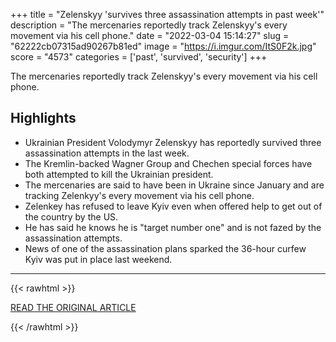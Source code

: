 +++
title = "Zelenskyy 'survives three assassination attempts in past week'"
description = "The mercenaries reportedly track Zelenskyy's every movement via his cell phone."
date = "2022-03-04 15:14:27"
slug = "62222cb07315ad90267b81ed"
image = "https://i.imgur.com/ItS0F2k.jpg"
score = "4573"
categories = ['past', 'survived', 'security']
+++

The mercenaries reportedly track Zelenskyy's every movement via his cell phone.

## Highlights

- Ukrainian President Volodymyr Zelenskyy has reportedly survived three assassination attempts in the last week.
- The Kremlin-backed Wagner Group and Chechen special forces have both attempted to kill the Ukrainian president.
- The mercenaries are said to have been in Ukraine since January and are tracking Zelenkyy's every movement via his cell phone.
- Zelenkey has refused to leave Kyiv even when offered help to get out of the country by the US.
- He has said he knows he is "target number one" and is not fazed by the assassination attempts.
- News of one of the assassination plans sparked the 36-hour curfew Kyiv was put in place last weekend.

---

{{< rawhtml >}}
  <p class="article-category">
    <a target="_blank" href="https://www.nzherald.co.nz/world/russia-ukraine-war-volodymyr-zelenskyy-has-survived-three-assassination-attempts-in-the-past-week/YLJBUVAIHNV53O3G34BWWCNEIY/?c_id=2&amp;objectid=12508870&amp;ref=rss">READ THE ORIGINAL ARTICLE</a>
  </p>
{{< /rawhtml >}}
